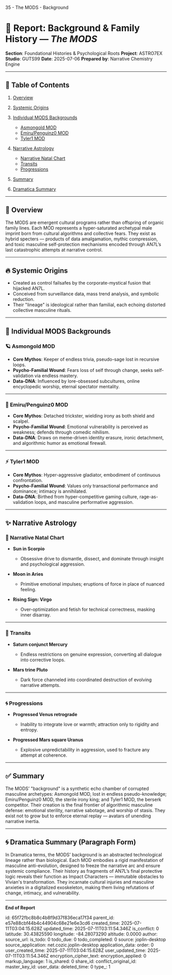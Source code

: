 35  - The MODS - Background

# 📘 Report: Background & Family History — *The MODS*

**Section**: Foundational Histories & Psychological Roots
**Project**: ASTRO7EX
**Studio**: GUTS99
**Date**: 2025-07-06
**Prepared by**: Narrative Chemistry Engine

---

## 📓 Table of Contents

1. [Overview](#overview)
2. [Systemic Origins](#systemic-origins)
3. [Individual MODS Backgrounds](#individual-mods-backgrounds)

   * [Asmongold MOD](#asmongold-mod)
   * [Emiru/Penguinz0 MOD](#emirupenguinz0-mod)
   * [Tyler1 MOD](#tyler1-mod)
4. [Narrative Astrology](#narrative-astrology)

   * [Narrative Natal Chart](#narrative-natal-chart)
   * [Transits](#transits)
   * [Progressions](#progressions)
5. [Summary](#summary)
6. [Dramatica Summary](#dramatica-summary)

---

## 🧠 Overview

The MODS are emergent cultural programs rather than offspring of organic family lines. Each MOD represents a hyper-saturated archetypal male imprint born from cultural algorithms and collective fears. They exist as hybrid specters — products of data amalgamation, mythic compression, and toxic masculine self-protection mechanisms encoded through AN7L’s last catastrophic attempts at narrative control.

---

## 🔥 Systemic Origins

* Created as control failsafes by the corporate-mystical fusion that hijacked AN7L.
* Conceived from surveillance data, mass trend analysis, and symbolic reduction.
* Their "lineage" is ideological rather than familial, each echoing distorted collective masculine rituals.

---

## 👤 Individual MODS Backgrounds

### 🪐 Asmongold MOD

* **Core Mythos**: Keeper of endless trivia, pseudo-sage lost in recursive loops.
* **Psycho-Familial Wound**: Fears loss of self through change, seeks self-validation via endless mastery.
* **Data-DNA**: Influenced by lore-obsessed subcultures, online encyclopedic worship, eternal spectator mentality.

---

### 🧊 Emiru/Penguinz0 MOD

* **Core Mythos**: Detached trickster, wielding irony as both shield and scalpel.
* **Psycho-Familial Wound**: Emotional vulnerability is perceived as weakness; defends through comedic nihilism.
* **Data-DNA**: Draws on meme-driven identity erasure, ironic detachment, and algorithmic humor as emotional firewall.

---

### ⚡ Tyler1 MOD

* **Core Mythos**: Hyper-aggressive gladiator, embodiment of continuous confrontation.
* **Psycho-Familial Wound**: Values only transactional performance and dominance; intimacy is annihilated.
* **Data-DNA**: Birthed from hyper-competitive gaming culture, rage-as-validation loops, and masculine performative aggression.

---

## ✨ Narrative Astrology

### 🌌 Narrative Natal Chart

* **Sun in Scorpio**

  * Obsessive drive to dismantle, dissect, and dominate through insight and psychological aggression.

* **Moon in Aries**

  * Primitive emotional impulses; eruptions of force in place of nuanced feeling.

* **Rising Sign: Virgo**

  * Over-optimization and fetish for technical correctness, masking inner disarray.

---

### 🌠 Transits

* **Saturn conjunct Mercury**

  * Endless restrictions on genuine expression, converting all dialogue into corrective loops.

* **Mars trine Pluto**

  * Dark force channeled into coordinated destruction of evolving narrative attempts.

---

### 🌀 Progressions

* **Progressed Venus retrograde**

  * Inability to integrate love or warmth; attraction only to rigidity and entropy.

* **Progressed Mars square Uranus**

  * Explosive unpredictability in aggression, used to fracture any attempt at coherence.

---

## ✅ Summary

The MODS’ "background" is a synthetic echo chamber of corrupted masculine archetypes: Asmongold MOD, lost in endless pseudo-knowledge; Emiru/Penguinz0 MOD, the sterile irony king; and Tyler1 MOD, the berserk competitor. Their creation is the final frontier of algorithmic masculine defense: emotional sterility, narrative sabotage, and worship of stasis. They exist not to grow but to enforce eternal replay — avatars of unending narrative inertia.

---

## 🌀 Dramatica Summary (Paragraph Form)

In Dramatica terms, the MODS’ background is an abstracted technological lineage rather than biological. Each MOD embodies a rigid manifestation of masculine anti-evolution, designed to freeze the narrative arc and ensure systemic compliance. Their history as fragments of AN7L’s final protective logic reveals their function as Impact Characters — immutable obstacles to Vivian's transformation. They incarnate cultural injuries and masculine anxieties in a digitalized exoskeleton, making them living refutations of change, intimacy, and vulnerability.

---

**End of Report**


id: 65f72fbc8b8c4b8f9d37f836eca17f34
parent_id: e57e88cbf44b4c44904c68e21e6e3cd6
created_time: 2025-07-11T03:04:15.628Z
updated_time: 2025-07-11T03:11:54.346Z
is_conflict: 0
latitude: 30.43825590
longitude: -84.28073290
altitude: 0.0000
author: 
source_url: 
is_todo: 0
todo_due: 0
todo_completed: 0
source: joplin-desktop
source_application: net.cozic.joplin-desktop
application_data: 
order: 0
user_created_time: 2025-07-11T03:04:15.628Z
user_updated_time: 2025-07-11T03:11:54.346Z
encryption_cipher_text: 
encryption_applied: 0
markup_language: 1
is_shared: 0
share_id: 
conflict_original_id: 
master_key_id: 
user_data: 
deleted_time: 0
type_: 1